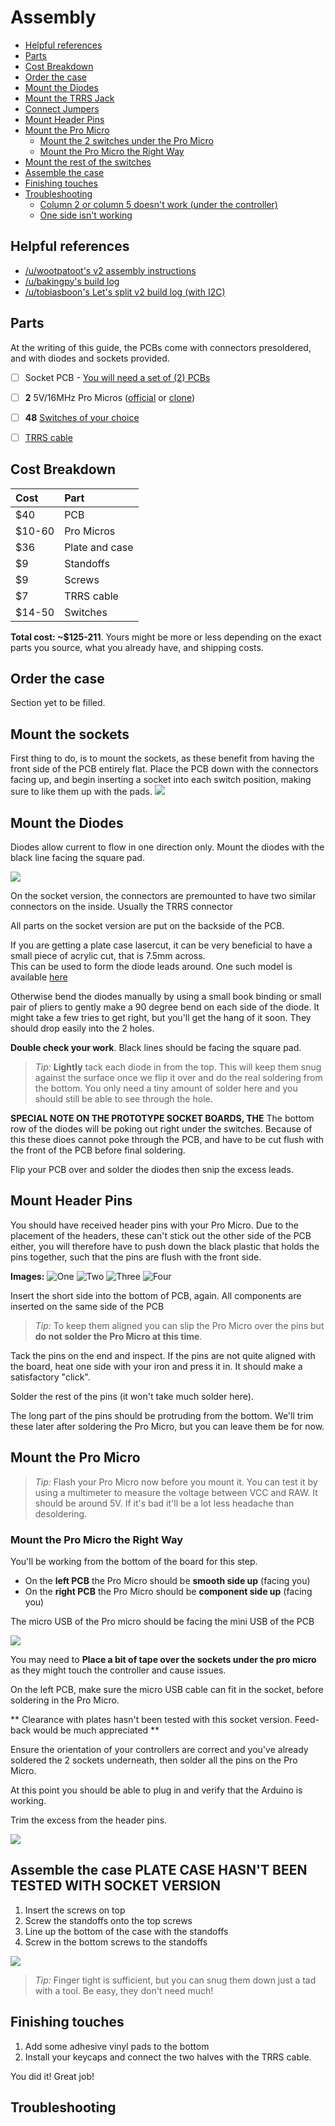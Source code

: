 # Assembly

<!-- START doctoc generated TOC please keep comment here to allow auto update -->
<!-- DON'T EDIT THIS SECTION, INSTEAD RE-RUN doctoc TO UPDATE -->


- [Helpful references](#helpful-references)
- [Parts](#parts)
- [Cost Breakdown](#cost-breakdown)
- [Order the case](#order-the-case)
- [Mount the Diodes](#mount-the-diodes)
- [Mount the TRRS Jack](#mount-the-trrs-jack)
- [Connect Jumpers](#connect-jumpers)
- [Mount Header Pins](#mount-header-pins)
- [Mount the Pro Micro](#mount-the-pro-micro)
  - [Mount the 2 switches under the Pro Micro](#mount-the-2-switches-under-the-pro-micro)
  - [Mount the Pro Micro the Right Way](#mount-the-pro-micro-the-right-way)
- [Mount the rest of the switches](#mount-the-rest-of-the-switches)
- [Assemble the case](#assemble-the-case)
- [Finishing touches](#finishing-touches)
- [Troubleshooting](#troubleshooting)
  - [Column 2 or column 5 doesn't work (under the controller)](#column-2-or-column-5-doesnt-work-under-the-controller)
  - [One side isn't working](#one-side-isnt-working)

<!-- END doctoc generated TOC please keep comment here to allow auto update -->

## Helpful references

- [/u/wootpatoot's v2 assembly instructions](https://www.reddit.com/r/MechanicalKeyboards/comments/5funsl/guidelets_split_v2_assembly_instructions/)
- [/u/bakingpy's build log](https://www.reddit.com/r/MechanicalKeyboards/comments/5rgj06/lets_split_v2_build_log_with_mini_usb_pro_micro/)
- [/u/tobiasboon's Let's split v2 build log (with I2C)](https://www.reddit.com/r/MechanicalKeyboards/comments/5s3yr2/lets_split_v2_build_log_with_i2c_photos/)

## Parts

At the writing of this guide, the PCBs come with connectors presoldered, and with diodes and sockets provided.

- [ ] Socket PCB - [You will need a set of (2) PCBs](getting-pcbs.md)

- [ ] **2** 5V/16MHz Pro Micros ([official](https://www.sparkfun.com/products/12640) or [clone](https://www.ebay.com/sch/i.html?_from=R40&_sacat=0&_nkw=Arduino+Micro+Pro+ATmega32U4+5V&rt=nc&LH_BIN=1))
- [ ] **48** [Switches of your choice](https://mechanicalkeyboards.com/shop/index.php?l=product_list&c=107)
- [ ] [TRRS cable](https://www.amazon.com/gp/product/B019TRW4HQ/ref=oh_aui_detailpage_o04_s00?ie=UTF8&psc=1)

## Cost Breakdown

| Cost | Part |
|:--|:--|
| $40 | PCB |
| $10-60 | Pro Micros |
| $36 | Plate and case |
| $9 | Standoffs |
| $9 | Screws |
| $7 | TRRS cable |
| $14-50 | Switches |

**Total cost: ~$125-211**. Yours might be more or less depending on the exact parts you source, what you already have, and shipping costs.


## Order the case

Section yet to be filled. 

## Mount the sockets

First thing to do, is to mount the sockets, as these benefit from having the front side of the PCB entirely flat.
Place the PCB down with the connectors facing up, and begin inserting a socket into each switch position, making sure to like them up with the pads.
![](images/socket-version/sockets.jpg)


## Mount the Diodes

Diodes allow current to flow in one direction only. Mount the diodes with the black line facing the square pad.

![](images/socket-version/diodes.jpg)

On the socket version, the connectors are premounted to have two similar connectors on the inside. Usually the TRRS connector

All parts on the socket version are put on the backside of the PCB.

If you are getting a plate case lasercut, it can be very beneficial to have a small piece of acrylic cut, that is 7.5mm across.  
This can be used to form the diode leads around. One such model is available [here](https://cad.onshape.com/documents/c6e5ae250d1e24fe46c9ef6c/w/d69f7049c0921df3d2b241f9/e/6be47f68dae3db6d2d56add6)

Otherwise bend the diodes manually by using a small book binding or small pair of pliers to gently make a 90 degree bend on each side of the diode. It might take a few tries to get right, but you'll get the hang of it soon. They should drop easily into the 2 holes.

**Double check your work**. Black lines should be facing the square pad.

> *Tip:* **Lightly** tack each diode in from the top. This will keep them snug against the surface once we flip it over and do the real soldering from the bottom. You only need a tiny amount of solder here and you should still be able to see through the hole.

**SPECIAL NOTE ON THE PROTOTYPE SOCKET BOARDS, THE** The bottom row of the diodes will be poking out right under the switches. Because of this these dioes cannot poke through the PCB, and have to be cut flush with the front of the PCB before final soldering.

Flip your PCB over and solder the diodes then snip the excess leads.

## Mount Header Pins

You should have received header pins with your Pro Micro. Due to the placement of the headers, these can't stick out the other side of the PCB either, you will therefore have to push down the black plastic that holds the pins together, such that the pins are flush with the front side.

**Images:**
![One](images/socket-version/shorten-headers/1.png)
![Two](images/socket-version/shorten-headers/2.png)
![Three](images/socket-version/shorten-headers/3.png)
![Four](images/socket-version/shorten-headers/4.png)

Insert the short side into the bottom of PCB, again. All components are inserted on the same side of the PCB

> *Tip:* To keep them aligned you can slip the Pro Micro over the pins but **do not solder the Pro Micro at this time**.

Tack the pins on the end and inspect. If the pins are not quite aligned with the board, heat one side with your iron and press it in. It should make a satisfactory "click".

Solder the rest of the pins (it won't take much solder here).

The long part of the pins should be protruding from the bottom. We'll trim these later after soldering the Pro Micro, but you can leave them be for now.

## Mount the Pro Micro

> *Tip:* Flash your Pro Micro now before you mount it. You can test it by using a multimeter to measure the voltage between VCC and RAW. It should be around 5V. If it's bad it'll be a lot less headache than desoldering.

### Mount the Pro Micro the Right Way

You'll be working from the bottom of the board for this step.

- On the **left PCB** the Pro Micro should be **smooth side up** (facing you)
- On the **right PCB** the Pro Micro should be **component side up** (facing you)

The micro USB of the Pro micro should be facing the mini USB of the PCB

![](http://i.imgur.com/r4kMBSF.jpg)

You may need to **Place a bit of tape over the sockets under the pro micro** as they might touch the controller and cause issues.

On the left PCB, make sure the micro USB cable can fit in the socket, before soldering in the Pro Micro.

** Clearance with plates hasn't been tested with this socket version. Feed-back would be much appreciated **

Ensure the orientation of your controllers are correct and you've already soldered the 2 sockets underneath, then solder all the pins on the Pro Micro.

At this point you should be able to plug in and verify that the Arduino is working.

Trim the excess from the header pins.

![](http://i.imgur.com/WOOB0nr.jpg)

## Assemble the case **PLATE CASE HASN'T BEEN TESTED WITH SOCKET VERSION**

1. Insert the screws on top
2. Screw the standoffs onto the top screws
3. Line up the bottom of the case with the standoffs
4. Screw in the bottom screws to the standoffs

![](http://i.imgur.com/coW4MsQ.jpg)
> *Tip:* Finger tight is sufficient, but you can snug them down just a tad with a tool. Be easy, they don't need much!

## Finishing touches

1. Add some adhesive vinyl pads to the bottom
2. Install your keycaps and connect the two halves with the TRRS cable.

You did it! Great job!

## Troubleshooting 